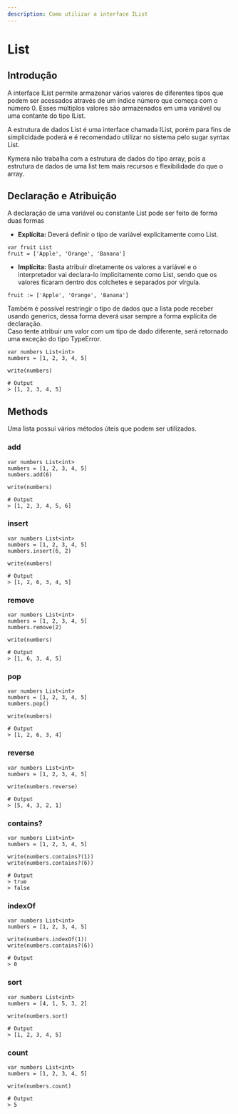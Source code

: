 ```yaml
---
description: Como utilizar a interface IList
---
```


# List

## Introdução

A interface IList permite armazenar vários valores de diferentes tipos que podem ser acessados através de um índice número que começa com o número 0. Esses múltiplos valores são armazenados em uma variável ou uma contante do tipo IList.

A estrutura de dados List é uma interface chamada IList, porém para fins de simplicidade poderá e é recomendado utilizar no sistema pelo sugar syntax List.

Kymera não trabalha com a estrutura de dados do tipo array, pois a estrutura de dados de uma list tem mais recursos e flexibilidade do que o array.

## Declaração e Atribuição

A declaração de uma variável ou constante List pode ser feito de forma duas formas

* **Explícita:** Deverá definir o tipo de variável explicitamente como List.

```text
var fruit List
fruit = ['Apple', 'Orange', 'Banana']
```

* **Implícita:** Basta atribuir diretamente os valores a variável e o interpretador vai declara-lo implicitamente como List, sendo que os valores ficaram dentro dos colchetes e separados por vírgula.

```text
fruit := ['Apple', 'Orange', 'Banana']
```

Também é possível restringir o tipo de dados que a lista pode receber usando generics, dessa forma deverá usar sempre a forma explícita de declaração.  
Caso tente atribuir um valor com um tipo de dado diferente, será retornado uma exceção do tipo TypeError.

```text
var numbers List<int>
numbers = [1, 2, 3, 4, 5]

write(numbers)

# Output
> [1, 2, 3, 4, 5]
```

## Methods

Uma lista possui vários métodos úteis que podem ser utilizados.

### add

```text
var numbers List<int>
numbers = [1, 2, 3, 4, 5]
numbers.add(6)

write(numbers)

# Output
> [1, 2, 3, 4, 5, 6]
```

### insert

```text
var numbers List<int>
numbers = [1, 2, 3, 4, 5]
numbers.insert(6, 2)

write(numbers)

# Output
> [1, 2, 6, 3, 4, 5]
```

### remove

```text
var numbers List<int>
numbers = [1, 2, 3, 4, 5]
numbers.remove(2)

write(numbers)

# Output
> [1, 6, 3, 4, 5]
```

### pop

```text
var numbers List<int>
numbers = [1, 2, 3, 4, 5]
numbers.pop()

write(numbers)

# Output
> [1, 2, 6, 3, 4]
```

### reverse

```text
var numbers List<int>
numbers = [1, 2, 3, 4, 5]

write(numbers.reverse)

# Output
> [5, 4, 3, 2, 1]
```

### contains?

```text
var numbers List<int>
numbers = [1, 2, 3, 4, 5]

write(numbers.contains?(1))
write(numbers.contains?(6))

# Output
> true
> false
```

### indexOf

```text
var numbers List<int>
numbers = [1, 2, 3, 4, 5]

write(numbers.indexOf(1))
write(numbers.contains?(6))

# Output
> 0
```

### sort

```text
var numbers List<int>
numbers = [4, 1, 5, 3, 2]

write(numbers.sort)

# Output
> [1, 2, 3, 4, 5]
```

### count

```text
var numbers List<int>
numbers = [1, 2, 3, 4, 5]

write(numbers.count)

# Output
> 5
```





